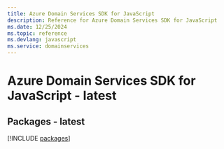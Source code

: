 ```yaml
---
title: Azure Domain Services SDK for JavaScript
description: Reference for Azure Domain Services SDK for JavaScript
ms.date: 12/25/2024
ms.topic: reference
ms.devlang: javascript
ms.service: domainservices
---
```

# Azure Domain Services SDK for JavaScript - latest
## Packages - latest
[!INCLUDE [packages](domain-services-index.md)]